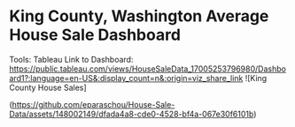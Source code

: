 # King County, Washington Average House Sale Dashboard

Tools: Tableau 
Link to Dashboard: https://public.tableau.com/views/HouseSaleData_17005253796980/Dashboard1?:language=en-US&:display_count=n&:origin=viz_share_link ![King County House Sales]

(https://github.com/eparaschou/House-Sale-Data/assets/148002149/dfada4a8-cde0-4528-bf4a-067e30f6101b)
